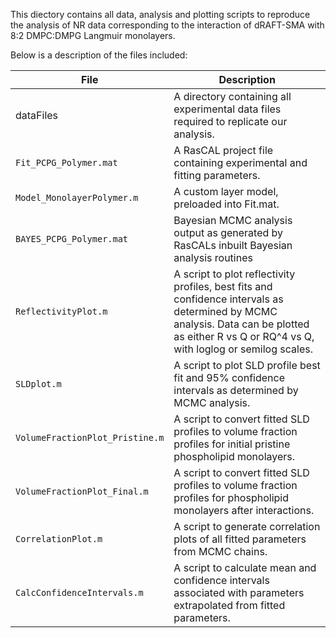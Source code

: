 This diectory contains all data, analysis and plotting scripts to reproduce the analysis of NR data corresponding to the interaction of dRAFT-SMA with 8:2 DMPC:DMPG Langmuir monolayers.  

Below is a description of the files included:

File | Description
---- | -----------
dataFiles | A directory containing all experimental data files required to replicate our analysis.
`Fit_PCPG_Polymer.mat` | A RasCAL project file containing experimental and fitting parameters.
`Model_MonolayerPolymer.m` | A custom layer model, preloaded into Fit.mat.
`BAYES_PCPG_Polymer.mat` | Bayesian MCMC analysis output as generated by RasCALs inbuilt Bayesian analysis routines
`ReflectivityPlot.m` | A script to plot reflectivity profiles, best fits and confidence intervals as determined by MCMC analysis. Data can be plotted as either R vs Q or RQ^4 vs Q, with loglog or semilog scales.
`SLDplot.m` | A script to plot SLD profile best fit and 95% confidence intervals as determined by MCMC analysis.
`VolumeFractionPlot_Pristine.m` | A script to convert fitted SLD profiles to volume fraction profiles for initial pristine phospholipid monolayers.
`VolumeFractionPlot_Final.m` | A script to convert fitted SLD profiles to volume fraction profiles for phospholipid monolayers after interactions.
`CorrelationPlot.m` | A script to generate correlation plots of all fitted parameters from MCMC chains.
`CalcConfidenceIntervals.m` | A script to calculate mean and confidence intervals associated with parameters extrapolated from fitted parameters.

